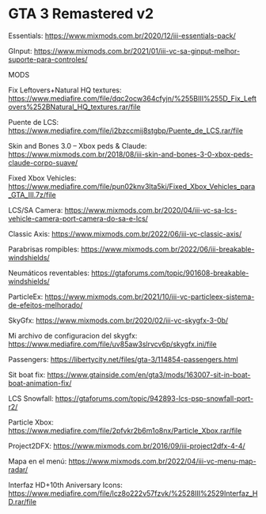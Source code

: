 # GTA 3 Remastered v2

Essentials: https://www.mixmods.com.br/2020/12/iii-essentials-pack/

GInput: https://www.mixmods.com.br/2021/01/iii-vc-sa-ginput-melhor-suporte-para-controles/

MODS

Fix Leftovers+Natural HQ textures: https://www.mediafire.com/file/dqc2ocw364cfyjn/%255BIII%255D_Fix_Leftovers%252BNatural_HQ_textures.rar/file

Puente de LCS: https://www.mediafire.com/file/i2bzccmij8stgbp/Puente_de_LCS.rar/file

Skin and Bones 3.0 – Xbox peds & Claude: https://www.mixmods.com.br/2018/08/iii-skin-and-bones-3-0-xbox-peds-claude-corpo-suave/

Fixed Xbox Vehicles: https://www.mediafire.com/file/pun02knv3lta5ki/Fixed_Xbox_Vehicles_para_GTA_III.7z/file

LCS/SA Camera: https://www.mixmods.com.br/2020/04/iii-vc-sa-lcs-vehicle-camera-port-camera-do-sa-e-lcs/

Classic Axis: https://www.mixmods.com.br/2022/06/iii-vc-classic-axis/

Parabrisas rompibles: https://www.mixmods.com.br/2022/06/iii-breakable-windshields/

Neumáticos reventables: https://gtaforums.com/topic/901608-breakable-windshields/

ParticleEx: https://www.mixmods.com.br/2021/10/iii-vc-particleex-sistema-de-efeitos-melhorado/

SkyGfx: https://www.mixmods.com.br/2020/02/iii-vc-skygfx-3-0b/

Mi archivo de configuracion del skygfx: https://www.mediafire.com/file/uv85aw3slrvcv6p/skygfx.ini/file

Passengers: https://libertycity.net/files/gta-3/114854-passengers.html

Sit boat fix: https://www.gtainside.com/en/gta3/mods/163007-sit-in-boat-boat-animation-fix/

LCS Snowfall: https://gtaforums.com/topic/942893-lcs-psp-snowfall-port-r2/

Particle Xbox: https://www.mediafire.com/file/2pfvkr2b6m1o8nx/Particle_Xbox.rar/file

Project2DFX: https://www.mixmods.com.br/2016/09/iii-project2dfx-4-4/

Mapa en el menú: https://www.mixmods.com.br/2022/04/iii-vc-menu-map-radar/

Interfaz HD+10th Aniversary Icons: https://www.mediafire.com/file/lcz8o222v57fzvk/%2528III%2529Interfaz_HD.rar/file
